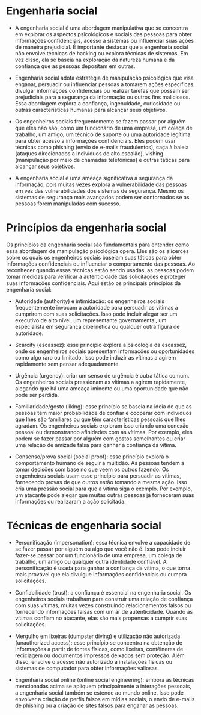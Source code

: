 # Engenharia social

- A engenharia social é uma abordagem manipulativa que se concentra em explorar os aspectos psicológicos e sociais das pessoas para obter informações confidenciais, acesso a sistemas ou influenciar suas ações de maneira prejudicial. É importante destacar que a engenharia social não envolve técnicas de hacking ou explora técnicas de sistemas. Em vez disso, ela se baseia na exploração da natureza humana e da confiança que as pessoas depositam em outras.

- Engenharia social adota estratégia de manipulação psicológica que visa enganar, persuadir ou influenciar pessoas a tomarem ações específicas, divulgar informações confidenciais ou realizar tarefas que possam ser prejudiciais para a segurança da informação ou outros fins maliciosos. Essa abordagem explora a confiança, ingenuidade, curiosidade ou outras características humanas para alcançar seus objetivos.

- Os engenheiros sociais frequentemente se fazem passar por alguém que eles não são, como um funcionário de uma empresa, um colega de trabalho, um amigo, um técnico de suporte ou uma autoridade legítima para obter acesso a informações confidenciais. Eles podem usar técnicas como phishing (envio de e-mails fraudulentos), caça à baleia (ataques direcionados a indivíduos de alto escalão), vishing (manipulação por meio de chamadas telefônicas) e outras táticas para alcançar seus objetivos.

- A engenharia social é uma ameaça significativa à segurança da informação, pois muitas vezes explora a vulnerabilidade das pessoas em vez das vulnerabilidades dos sistemas de segurança. Mesmo os sistemas de segurança mais avançados podem ser contornados se as pessoas forem manipuladas com sucesso.


# Princípios da engenharia social
Os princípios da engenharia social são fundamentais para entender como essa abordagem de manipulação psicológica opera. Eles são os alicerces sobre os quais os engenheiros sociais baseiam suas táticas para obter informações confidenciais ou influenciar o comportamento das pessoas. Ao reconhecer quando essas técnicas estão sendo usadas, as pessoas podem tomar medidas para verificar a autenticidade das solicitações e proteger suas informações confidenciais. Aqui estão os principais princípios da engenharia social:

- Autoridade (authority) e intimidação: os engenheiros sociais frequentemente invocam a autoridade para persuadir as vítimas a cumprirem com suas solicitações. Isso pode incluir alegar ser um executivo de alto nível, um representante governamental, um especialista em segurança cibernética ou qualquer outra figura de autoridade.

- Scarcity (escassez): esse princípio explora a psicologia da escassez, onde os engenheiros sociais apresentam informações ou oportunidades como algo raro ou limitado. Isso pode induzir as vítimas a agirem rapidamente sem pensar adequadamente.

- Urgência (urgency): criar um senso de urgência é outra tática comum. Os engenheiros sociais pressionam as vítimas a agirem rapidamente, alegando que há uma ameaça iminente ou uma oportunidade que não pode ser perdida.

- Familiaridade/gosto (liking): esse princípio se baseia na ideia de que as pessoas têm maior probabilidade de confiar e cooperar com indivíduos que lhes são familiares ou que têm características pessoais que lhes agradam. Os engenheiros sociais exploram isso criando uma conexão pessoal ou demonstrando afinidades com as vítimas. Por exemplo, eles podem se fazer passar por alguém com gostos semelhantes ou criar uma relação de amizade falsa para ganhar a confiança da vítima.

- Consenso/prova social (social proof): esse princípio explora o comportamento humano de seguir a multidão. As pessoas tendem a tomar decisões com base no que veem os outros fazendo. Os engenheiros sociais usam esse princípio para persuadir as vítimas, fornecendo provas de que outros estão tomando a mesma ação. Isso cria uma pressão social para que a vítima siga o exemplo. Por exemplo, um atacante pode alegar que muitas outras pessoas já forneceram suas informações ou realizaram a ação solicitada.

# Técnicas de engenharia social

- Personificação (impersonation): essa técnica envolve a capacidade de se fazer passar por alguém ou algo que você não é. Isso pode incluir fazer-se passar por um funcionário de uma empresa, um colega de trabalho, um amigo ou qualquer outra identidade confiável. A personificação é usada para ganhar a confiança da vítima, o que torna mais provável que ela divulgue informações confidenciais ou cumpra solicitações.

- Confiabilidade (trust): a confiança é essencial na engenharia social. Os engenheiros sociais trabalham para construir uma relação de confiança com suas vítimas, muitas vezes construindo relacionamentos falsos ou fornecendo informações falsas com um ar de autenticidade. Quando as vítimas confiam no atacante, elas são mais propensas a cumprir suas solicitações.

- Mergulho em lixeiras (dumpster diving) e utilização não autorizada (unauthorized access): esse princípio se concentra na obtenção de informações a partir de fontes físicas, como lixeiras, contêineres de reciclagem ou documentos impressos deixados sem proteção. Além disso, envolve o acesso não autorizado a instalações físicas ou sistemas de computador para obter informações valiosas.

- Engenharia social online (online social engineering): embora as técnicas mencionadas acima se apliquem principalmente a interações pessoais, a engenharia social também se estende ao mundo online. Isso pode envolver a criação de perfis falsos em mídias sociais, o envio de e-mails de phishing ou a criação de sites falsos para enganar as pessoas.